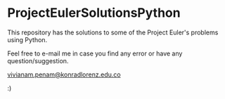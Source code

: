 ProjectEulerSolutionsPython
===========================

This repository has the solutions to some of the Project Euler's problems using Python. 

Feel free to e-mail me in case you find any error or have any question/suggestion.

vivianam.penam@konradlorenz.edu.co

:)


